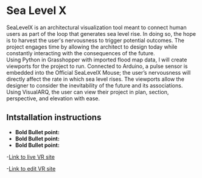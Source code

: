 # Sea Level X

SeaLevelX is an architectural visualization tool meant to connect human users as part of the loop that generates sea level rise. In doing so, the hope is to harvest the user's nervousness to trigger potential outcomes. The project engages time by allowing the architect to design today while constantly interacting with the consequences of the future. 	
Using Python in Grasshopper with imported flood map data, I will create viewports for the project to run. Connected to Arduino, a pulse sensor is embedded into the Official SeaLevelX Mouse; the user’s nervousness will directly affect the rate in which sea level rises. The viewports allow the designer to consider the inevitability of the future and its associations. Using VisualARQ, the user can view their project in plan, section, perspective, and elevation with ease.

## Intstallation instructions

- **Bold Bullet point:** 
- **Bold Bullet point:** 
- **Bold Bullet point:** 

-[Link to live VR site](https://immersive-example.glitch.me)

-[Link to edit VR site](https://glitch.com/edit/#!/immersive-example)
